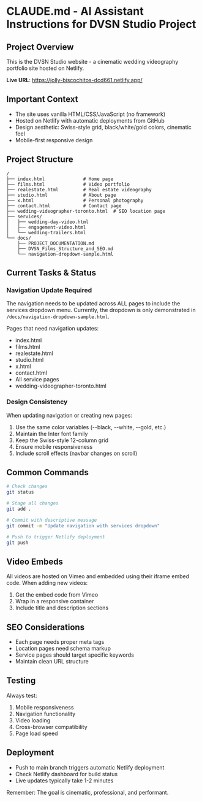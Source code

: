 # CLAUDE.md - AI Assistant Instructions for DVSN Studio Project

## Project Overview
This is the DVSN Studio website - a cinematic wedding videography portfolio site hosted on Netlify.

**Live URL**: https://jolly-biscochitos-dcd661.netlify.app/

## Important Context
- The site uses vanilla HTML/CSS/JavaScript (no framework)
- Hosted on Netlify with automatic deployments from GitHub
- Design aesthetic: Swiss-style grid, black/white/gold colors, cinematic feel
- Mobile-first responsive design

## Project Structure
```
/
├── index.html              # Home page
├── films.html              # Video portfolio
├── realestate.html         # Real estate videography
├── studio.html             # About page
├── x.html                  # Personal photography
├── contact.html            # Contact page
├── wedding-videographer-toronto.html  # SEO location page
├── services/
│   ├── wedding-day-video.html
│   ├── engagement-video.html
│   └── wedding-trailers.html
└── docs/
    ├── PROJECT_DOCUMENTATION.md
    ├── DVSN_Films_Structure_and_SEO.md
    └── navigation-dropdown-sample.html
```

## Current Tasks & Status

### Navigation Update Required
The navigation needs to be updated across ALL pages to include the services dropdown menu. Currently, the dropdown is only demonstrated in `/docs/navigation-dropdown-sample.html`.

Pages that need navigation updates:
- index.html
- films.html
- realestate.html
- studio.html
- x.html
- contact.html
- All service pages
- wedding-videographer-toronto.html

### Design Consistency
When updating navigation or creating new pages:
1. Use the same color variables (--black, --white, --gold, etc.)
2. Maintain the Inter font family
3. Keep the Swiss-style 12-column grid
4. Ensure mobile responsiveness
5. Include scroll effects (navbar changes on scroll)

## Common Commands
```bash
# Check changes
git status

# Stage all changes
git add .

# Commit with descriptive message
git commit -m "Update navigation with services dropdown"

# Push to trigger Netlify deployment
git push
```

## Video Embeds
All videos are hosted on Vimeo and embedded using their iframe embed code. When adding new videos:
1. Get the embed code from Vimeo
2. Wrap in a responsive container
3. Include title and description sections

## SEO Considerations
- Each page needs proper meta tags
- Location pages need schema markup
- Service pages should target specific keywords
- Maintain clean URL structure

## Testing
Always test:
1. Mobile responsiveness
2. Navigation functionality
3. Video loading
4. Cross-browser compatibility
5. Page load speed

## Deployment
- Push to main branch triggers automatic Netlify deployment
- Check Netlify dashboard for build status
- Live updates typically take 1-2 minutes

Remember: The goal is cinematic, professional, and performant.